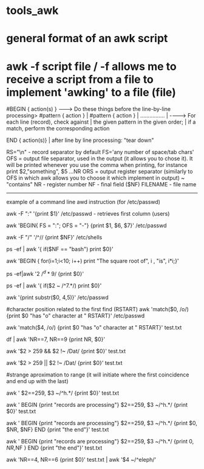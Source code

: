 # tools_awk
# general format of an awk script
#
# awk -f script file / -f allows me to receive a script from a file to implement 'awking' to a file (file)

#BEGIN { action(s) }  ---> Do these things before the line-by-line processing>
#pattern { action }  |
#pattern { action }  |
................     | ----> For each line (record), check against
                     |       the given pattern in the given order;
                     |       if a match, perform the corresponding action

END { action(s)}     |       after line by line processing: "tear down"			 

RS="\n" - record separator by default
FS='any number of space/tab chars' 
OFS = output file separator, used in the output (it allows you to chose it). It will be printed whenever you use the comma when printing, for instance print $2,"something", $5 ...NR
ORS = output register separator (similarly to OFS in which awk allows you to choose it which implement in output)
~ "contains"
NR - register number
NF - final field ($NF)
FILENAME - file name

----------------------------------------------------------------------
example of a command line awd instruction (for /etc/passwd)

awk -F ":" '{print $1}' /etc/passwd   - retrieves first column (users)

awk 'BEGIN{ FS = ":"; OFS = "-"} {print $1, $6, $7}' /etc/passwd

awk -F "/" '/^\// {print $NF}' /etc/shells

ps -ef | awk '{ if($NF == "bash") print $0}'

awk 'BEGIN { for(i=1;i<10; i++) print "The square root of", i , "is", i*i;}'

ps -ef|awk '$2 ~ /^d*9$/ {print $0}'

ps -ef | awk '{ if($2 ~ /^7.*/) print $0}'

 awk '{print substr($0, 4,5)}' /etc/passwd

#character position related to the first find (RSTART)
awk 'match($0, /o/) {print $0 "has \"o\" character at " RSTART}' /etc/passwd

awk 'match($4, /o/) {print $0 "has \"o\" character at " RSTART}' test.txt

df | awk 'NR==7, NR==9 {print NR, $0}'

awk '$2 > 259 && $2 !~ /Dat/ {print $0}' test.txt 

awk '$2 > 259 || $2 !~ /Dat/ {print $0}' test.txt 

#strange aproximation to range (it will initiate where the 
first coincidence and end up with the last)

awk ' $2==259, $3 ~/^h.*/ {print $0}' test.txt

awk ' BEGIN {print "records are processing"} $2==259, $3 ~/^h.*/ {print $0}' test.txt

awk ' BEGIN {print "records are processing"} $2==259, $3 ~/^h.*/ {print $0, $NR, $NF} END {print "the end"}' test.txt

awk ' BEGIN {print "records are processing"} $2==259, $3 ~/^h.*/ {print $0,NR,$NF } END {print "the end"}' test.txt

awk 'NR==4, NR==6 {print $0}' test.txt | awk '$4 ~/^eleph/'






